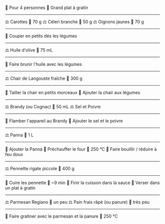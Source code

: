 👥 Pour 4 personnes
🔪 Grand plat à gratin
***
⚖ Carottes 📏 70 g
⚖ Céleri branche 📏 50 g
⚖ Oignons jaunes 📏 70 g
***
🔧 Couper en petits dés les légumes
***
⚖ Huile d'olive 📏 75 mL
***
🔧 Faire brunir l'huile avec les légumes
***
⚖ Chair de Langouste fraîche 📏 300 g
***
🔧 Tailler la chair en petits morceaux
🔧 Ajouter la chair aux légumes
***
⚖ Brandy (ou Cognac) 📏 50 mL
⚖ Sel et Poivre
***
🔧 Flamber l'appareil au Brandy
🔧 Ajouter le sel et le poivre
***
⚖ Panna 📏 1 L
***
🔧 Ajouter la Panna
🔧 Préchauffer le four 📏 250 °C
🔧 Faire bouillir / réduire à feu doux
***
⚖ Pennette rigate piccole 📏 400 g
***
🔧 Cuire les pennette 📏 ~9 min
🔧 Finir la cuisson dans la sauce
🔧 Verser dans un plat à gratin
***
⚖ Parmesan Regiano 📏 un peu
⚖ Pain frais râpé (ou panure) 📏 très peu
***
🔧 Faire gratiner avec le parmesan et la panure 📏 250 °C 